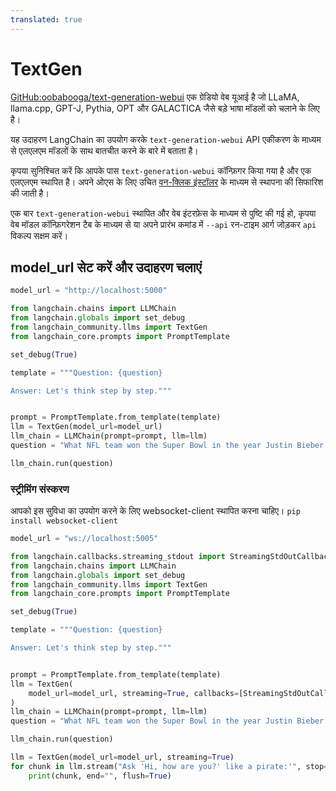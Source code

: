 ```yaml
---
translated: true
---
```


# TextGen

[GitHub:oobabooga/text-generation-webui](https://github.com/oobabooga/text-generation-webui) एक ग्रेडियो वेब यूआई है जो LLaMA, llama.cpp, GPT-J, Pythia, OPT और GALACTICA जैसे बड़े भाषा मॉडलों को चलाने के लिए है।

यह उदाहरण LangChain का उपयोग करके `text-generation-webui` API एकीकरण के माध्यम से एलएलएम मॉडलों के साथ बातचीत करने के बारे में बताता है।

कृपया सुनिश्चित करें कि आपके पास `text-generation-webui` कॉन्फ़िगर किया गया है और एक एलएलएम स्थापित है। अपने ओएस के लिए उचित [वन-क्लिक इंस्टॉलर](https://github.com/oobabooga/text-generation-webui#one-click-installers) के माध्यम से स्थापना की सिफारिश की जाती है।

एक बार `text-generation-webui` स्थापित और वेब इंटरफ़ेस के माध्यम से पुष्टि की गई हो, कृपया वेब मॉडल कॉन्फ़िगरेशन टैब के माध्यम से या अपने प्रारंभ कमांड में `--api` रन-टाइम आर्ग जोड़कर `api` विकल्प सक्षम करें।

## model_url सेट करें और उदाहरण चलाएं

```python
model_url = "http://localhost:5000"
```

```python
from langchain.chains import LLMChain
from langchain.globals import set_debug
from langchain_community.llms import TextGen
from langchain_core.prompts import PromptTemplate

set_debug(True)

template = """Question: {question}

Answer: Let's think step by step."""


prompt = PromptTemplate.from_template(template)
llm = TextGen(model_url=model_url)
llm_chain = LLMChain(prompt=prompt, llm=llm)
question = "What NFL team won the Super Bowl in the year Justin Bieber was born?"

llm_chain.run(question)
```

### स्ट्रीमिंग संस्करण

आपको इस सुविधा का उपयोग करने के लिए websocket-client स्थापित करना चाहिए।
`pip install websocket-client`

```python
model_url = "ws://localhost:5005"
```

```python
from langchain.callbacks.streaming_stdout import StreamingStdOutCallbackHandler
from langchain.chains import LLMChain
from langchain.globals import set_debug
from langchain_community.llms import TextGen
from langchain_core.prompts import PromptTemplate

set_debug(True)

template = """Question: {question}

Answer: Let's think step by step."""


prompt = PromptTemplate.from_template(template)
llm = TextGen(
    model_url=model_url, streaming=True, callbacks=[StreamingStdOutCallbackHandler()]
)
llm_chain = LLMChain(prompt=prompt, llm=llm)
question = "What NFL team won the Super Bowl in the year Justin Bieber was born?"

llm_chain.run(question)
```

```python
llm = TextGen(model_url=model_url, streaming=True)
for chunk in llm.stream("Ask 'Hi, how are you?' like a pirate:'", stop=["'", "\n"]):
    print(chunk, end="", flush=True)
```
